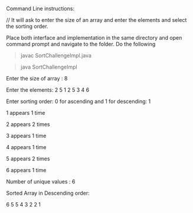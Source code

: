 Command Line instructions: 

// It will ask to enter the size of an array and enter the elements and select the sorting order. 

Place both interface and implementation in the same directory and 
open command prompt and navigate to the folder. Do the following

> javac SortChallengeImpl.java

> java SortChallengeImpl

Enter the size of array :
8 

Enter the elements:
2
5
1
2
5
3
4
6

Enter sorting order: 0 for ascending and 1 for descending:
1

1 appears 1 time

2 appears 2 times

3 appears 1 time

4 appears 1 time

5 appears 2 times

6 appears 1 time

Number of unique values : 6

Sorted Array in Descending order:

6 5 5 4 3 2 2 1
